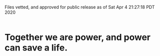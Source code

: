 Files vetted, and approved for public release as of Sat Apr  4 21:27:18 PDT 2020<br><br><h1>Together we are power, and power can save a life.</h1>
